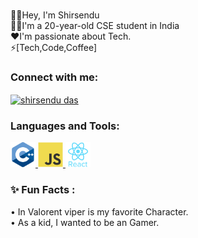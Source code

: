 # 
 👋🏽Hey, I'm Shirsendu <br>👩‍💻I'm a 20-year-old CSE student in India <br>❤️I'm passionate about Tech.<br>⚡[Tech,Code,Coffee]



<h3 align="left">Connect with me:</h3>
<p align="left">
<a href="https://www.linkedin.com/in/shirsendu-das-361b4b2b5/" target="blank"><img align="center" src="https://raw.githubusercontent.com/rahuldkjain/github-profile-readme-generator/master/src/images/icons/Social/linked-in-alt.svg" alt="shirsendu das" height="30" width="40" /></a>
</p>

<h3 align="left">Languages and Tools:</h3>
<p align="left"> <a href="https://www.w3schools.com/cpp/" target="_blank" rel="noreferrer"> <img src="https://raw.githubusercontent.com/devicons/devicon/master/icons/cplusplus/cplusplus-original.svg" alt="cplusplus" width="40" height="40"/> </a> <a href="https://developer.mozilla.org/en-US/docs/Web/JavaScript" target="_blank" rel="noreferrer"> <img src="https://raw.githubusercontent.com/devicons/devicon/master/icons/javascript/javascript-original.svg" alt="javascript" width="40" height="40"/> </a> <a href="https://reactjs.org/" target="_blank" rel="noreferrer"> <img src="https://raw.githubusercontent.com/devicons/devicon/master/icons/react/react-original-wordmark.svg" alt="react" width="40" height="40"/> </a> </p>


<h3 align="left">✨ Fun Facts : </h3>
• In Valorent viper is my favorite Character.<br> • As a kid, I wanted to be an Gamer.








